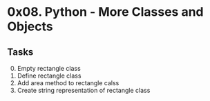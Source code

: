# 0x08. Python - More Classes and Objects
## Tasks
0. Empty rectangle class
1. Define rectangle class
2. Add area method to rectangle calss
3. Create string representation of rectangle class

